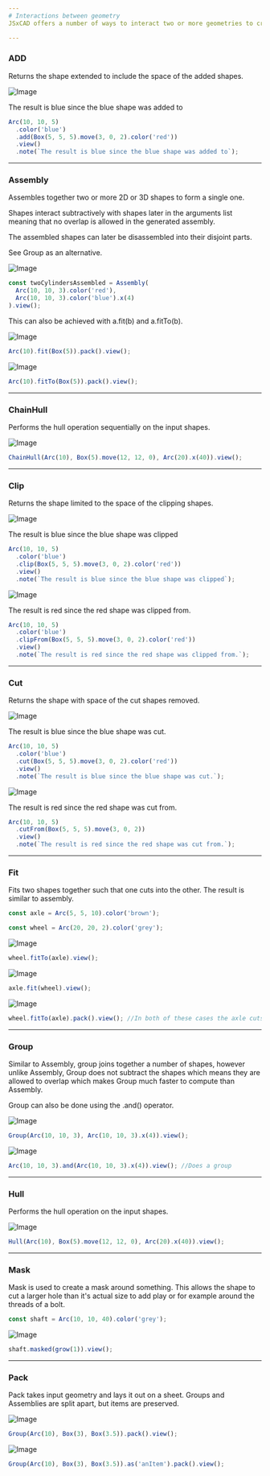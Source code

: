 ```yaml
---
# Interactions between geometry
JSxCAD offers a number of ways to interact two or more geometries to create new geometry. Most of these operations will work on both 2D and 3D geometry.

---
```

### ADD
Returns the shape extended to include the space of the added shapes.

![Image](interactions_between_geometry.md.$3.png)

The result is blue since the blue shape was added to

```JavaScript
Arc(10, 10, 5)
  .color('blue')
  .add(Box(5, 5, 5).move(3, 0, 2).color('red'))
  .view()
  .note(`The result is blue since the blue shape was added to`);
```

---
### Assembly
Assembles together two or more 2D or 3D shapes to form a single one.

Shapes interact subtractively with shapes later in the arguments list meaning that no overlap is allowed in the generated assembly.

The assembled shapes can later be disassembled into their disjoint parts.

See Group as an alternative.

![Image](interactions_between_geometry.md.twoCylindersAssembled.png)

```JavaScript
const twoCylindersAssembled = Assembly(
  Arc(10, 10, 3).color('red'),
  Arc(10, 10, 3).color('blue').x(4)
).view();
```

This can also be achieved with a.fit(b) and a.fitTo(b).

![Image](interactions_between_geometry.md.$6.png)

```JavaScript
Arc(10).fit(Box(5)).pack().view();
```

![Image](interactions_between_geometry.md.$7.png)

```JavaScript
Arc(10).fitTo(Box(5)).pack().view();
```

---
### ChainHull
Performs the hull operation sequentially on the input shapes.

![Image](interactions_between_geometry.md.$9.png)

```JavaScript
ChainHull(Arc(10), Box(5).move(12, 12, 0), Arc(20).x(40)).view();
```

---
### Clip
Returns the shape limited to the space of the clipping shapes.

![Image](interactions_between_geometry.md.$11.png)

The result is blue since the blue shape was clipped

```JavaScript
Arc(10, 10, 5)
  .color('blue')
  .clip(Box(5, 5, 5).move(3, 0, 2).color('red'))
  .view()
  .note(`The result is blue since the blue shape was clipped`);
```

![Image](interactions_between_geometry.md.$12.png)

The result is red since the red shape was clipped from.

```JavaScript
Arc(10, 10, 5)
  .color('blue')
  .clipFrom(Box(5, 5, 5).move(3, 0, 2).color('red'))
  .view()
  .note(`The result is red since the red shape was clipped from.`);
```

---
### Cut
Returns the shape with space of the cut shapes removed.

![Image](interactions_between_geometry.md.$14.png)

The result is blue since the blue shape was cut.

```JavaScript
Arc(10, 10, 5)
  .color('blue')
  .cut(Box(5, 5, 5).move(3, 0, 2).color('red'))
  .view()
  .note(`The result is blue since the blue shape was cut.`);
```

![Image](interactions_between_geometry.md.$15.png)

The result is red since the red shape was cut from.

```JavaScript
Arc(10, 10, 5)
  .cutFrom(Box(5, 5, 5).move(3, 0, 2))
  .view()
  .note(`The result is red since the red shape was cut from.`);
```

---
### Fit
Fits two shapes together such that one cuts into the other. The result is similar to assembly.

```JavaScript
const axle = Arc(5, 5, 10).color('brown');
```

```JavaScript
const wheel = Arc(20, 20, 2).color('grey');
```

![Image](interactions_between_geometry.md.$17.png)

```JavaScript
wheel.fitTo(axle).view();
```

![Image](interactions_between_geometry.md.$18.png)

```JavaScript
axle.fit(wheel).view();
```

![Image](interactions_between_geometry.md.$19.png)

```JavaScript
wheel.fitTo(axle).pack().view(); //In both of these cases the axle cuts the wheel.
```

---
### Group
Similar to Assembly, group joins together a number of shapes, however unlike Assembly, Group does not subtract the shapes which means they are allowed to overlap which makes Group much faster to compute than Assembly.

Group can also be done using the .and() operator.

![Image](interactions_between_geometry.md.$21.png)

```JavaScript
Group(Arc(10, 10, 3), Arc(10, 10, 3).x(4)).view();
```

![Image](interactions_between_geometry.md.$22.png)

```JavaScript
Arc(10, 10, 3).and(Arc(10, 10, 3).x(4)).view(); //Does a group
```

---
### Hull
Performs the hull operation on the input shapes.

![Image](interactions_between_geometry.md.$24.png)

```JavaScript
Hull(Arc(10), Box(5).move(12, 12, 0), Arc(20).x(40)).view();
```

---
### Mask
Mask is used to create a mask around something. This allows the shape to cut a larger hole than it's actual size to add play or for example around the threads of a bolt.

```JavaScript
const shaft = Arc(10, 10, 40).color('grey');
```

![Image](interactions_between_geometry.md.$26.png)

```JavaScript
shaft.masked(grow(1)).view();
```

---
### Pack
Pack takes input geometry and lays it out on a sheet. Groups and Assemblies are split apart, but items are preserved.

![Image](interactions_between_geometry.md.$28.png)

```JavaScript
Group(Arc(10), Box(3), Box(3.5)).pack().view();
```

![Image](interactions_between_geometry.md.$29.png)

```JavaScript
Group(Arc(10), Box(3), Box(3.5)).as('anItem').pack().view();
```

